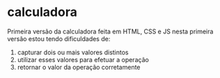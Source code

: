 # calculadora
Primeira versão da calculadora feita em HTML, CSS e JS
nesta primeira versão estou tendo dificuldades de:
1) capturar dois ou mais valores distintos
2) utilizar esses valores para efetuar a operação
3) retornar o valor da operação corretamente
